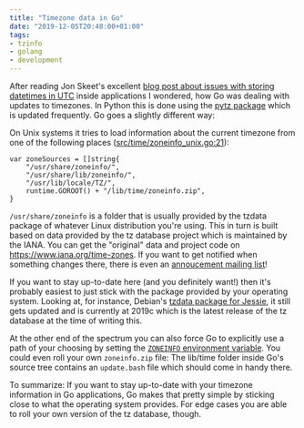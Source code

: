 ```yaml
---
title: "Timezone data in Go"
date: "2019-12-05T20:48:00+01:00"
tags:
- tzinfo
- golang
- development
---
```


After reading Jon Skeet's excellent [blog post about issues with storing datetimes in UTC][js] inside applications I wondered, how Go was dealing with updates to timezones. In Python this is done using the [pytz package][pytz] which is updated frequently. Go goes a slightly different way:

On Unix systems it tries to load information about the current timezone from one of the following places ([src/time/zoneinfo_unix.go:21][z21]):

```
var zoneSources = []string{
	"/usr/share/zoneinfo/",
	"/usr/share/lib/zoneinfo/",
	"/usr/lib/locale/TZ/",
	runtime.GOROOT() + "/lib/time/zoneinfo.zip",
}
```

`/usr/share/zoneinfo` is a folder that is usually provided by the tzdata package of whatever Linux distribution you're using. This in turn is built based on data provided by the tz database project which is maintained by the IANA. You can get the "original" data and project code on <https://www.iana.org/time-zones>. If you want to get notified when something changes there, there is even an [annoucement mailing list][a]!

If you want to stay up-to-date here (and you definitely want!) then it's probably easiest to just stick with the package provided by your operating system. Looking at, for instance, Debian's [tzdata package for Jessie][d], it still gets updated and is currently at 2019c which is the latest release of the tz database at the time of writing this.

At the other end of the spectrum you can also force Go to explicitly use a path of your choosing by setting the [`ZONEINFO` environment variable][z]. You could even roll your own `zoneinfo.zip` file: The lib/time folder inside Go's source tree contains an `update.bash` file which should come in handy there.

To summarize: If you want to stay up-to-date with your timezone information in Go applications, Go makes that pretty simple by sticking close to what the operating system provides. For edge cases you are able to roll your own version of the tz database, though.

[pytz]: https://pypi.org/project/pytz/#history
[js]: https://codeblog.jonskeet.uk/2019/03/27/storing-utc-is-not-a-silver-bullet/
[z21]: https://github.com/golang/go/blob/50535e6b422ac6b0195f9d3a83607326401cee0b/src/time/zoneinfo_unix.go#L21
[a]: https://mm.icann.org/mailman/listinfo/tz-announce
[d]: https://packages.debian.org/jessie/tzdata
[z]: https://github.com/golang/go/blob/50535e6b422ac6b0195f9d3a83607326401cee0b/src/time/zoneinfo.go#L294
[u]: https://github.com/golang/go/blob/20bf6a495eabad79b7b275d46fc3e11c620b8212/lib/time/update.bash
